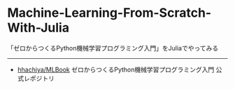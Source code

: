 # Machine-Learning-From-Scratch-With-Julia
「ゼロからつくるPython機械学習プログラミング入門」をJuliaでやってみる

---

* [hhachiya/MLBook](https://github.com/hhachiya/MLBook) ゼロからつくるPython機械学習プログラミング入門 公式レポジトリ
